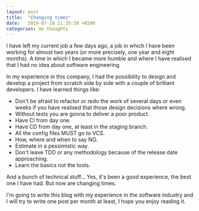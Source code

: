 ```yaml
---
layout: post
title:  "Changing times"
date:   2019-07-18 21:35:20 +0200
categories: me thoughts
---
```

I have left my current job a few days ago, a job in which I have been working for almost two years (or more precisely, one year and eight months). A time in which I became more humble and where I have realised that I had no idea about software engineering.

In my experience in this company, I had the possibility to design and develop a project from scratch side by side with a couple of brilliant developers. I have learned things like:

* Don't be afraid to refactor or redo the work of several days or even weeks if you have realised that those design decisions where wrong.
* Without tests you are gonna to deliver a poor product.
* Have CI from day one.
* Have CD from day one, at least in the staging branch.
* All the config files MUST go to VCS.
* How, where and when to say NO.
* Estimate in a pessimistic way.
* Don't leave TDD or any methodology because of the release date approaching.
* Learn the basics not the tools.

And a bunch of technical stuff... Yes, it's been a good experience, the best one I have had. But now are changing times.

I'm going to write this blog with my experience in the software industry and I will try to write one post per month at least, I hope you enjoy reading it.
